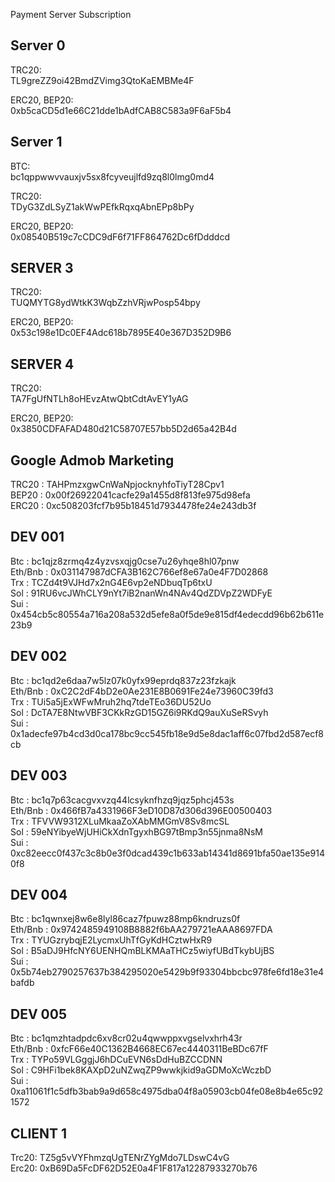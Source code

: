 Payment Server Subscription

**Server 0**
------------------------------------------------

TRC20: <br/>
TL9greZZ9oi42BmdZVimg3QtoKaEMBMe4F

ERC20, BEP20: <br/>
0xb5caCD5d1e66C21dde1bAdfCAB8C583a9F6aF5b4

**Server 1**
------------------------------------------------

BTC: <br/>
bc1qppwwvvauxjv5sx8fcyveujlfd9zq8l0lmg0md4

TRC20: <br/>
TDyG3ZdLSyZ1akWwPEfkRqxqAbnEPp8bPy

ERC20, BEP20: <br/>
0x08540B519c7cCDC9dF6f71FF864762Dc6fDdddcd

**SERVER 3**
------------------------------------------------

TRC20: <br/>
TUQMYTG8ydWtkK3WqbZzhVRjwPosp54bpy

ERC20, BEP20: <br/>
0x53c198e1Dc0EF4Adc618b7895E40e367D352D9B6

**SERVER 4**
------------------------------------------------

TRC20: <br/>
TA7FgUfNTLh8oHEvzAtwQbtCdtAvEY1yAG

ERC20, BEP20: <br/>
0x3850CDFAFAD480d21C58707E57bb5D2d65a42B4d


**Google Admob Marketing**
------------------------------------------------

TRC20 : TAHPmzxgwCnWaNpjocknyhfoTiyT28Cpv1  <br/>
BEP20 : 0x00f26922041cacfe29a1455d8f813fe975d98efa  <br/>
ERC20 : 0xc508203fcf7b95b18451d7934478fe24e243db3f  <br/>

**DEV 001**
------------------------------------------------

Btc : bc1qjz8zrmq4z4yzvsxqjg0cse7u26yhqe8hl07pnw <br/>
Eth/Bnb : 0x031147987dCFA3B162C766ef8e67a0e4F7D02868 <br/>
Trx : TCZd4t9VJHd7x2nG4E6vp2eNDbuqTp6txU <br/>
Sol : 91RU6vcJWhCLY9nYt7iB2nanWn4NAv4QdZDVpZ2WDFyE <br/>
Sui : 0x454cb5c80554a716a208a532d5efe8a0f5de9e815df4edecdd96b62b611e23b9 <br/>


**DEV 002**
------------------------------------------------

Btc : bc1qd2e6daa7w5lz07k0yfx99eprdq837z23fzkajk <br/>
Eth/Bnb : 0xC2C2dF4bD2e0Ae231E8B0691Fe24e73960C39fd3 <br/>
Trx : TUi5a5jExWFwMruh2hq7tdeTEo36DU52Uo <br/>
Sol : DcTA7E8NtwVBF3CKkRzGD15GZ6i9RKdQ9auXuSeRSvyh <br/>
Sui : 0x1adecfe97b4cd3d0ca178bc9cc545fb18e9d5e8dac1aff6c07fbd2d587ecf8cb <br/>

**DEV 003**
------------------------------------------------

Btc : bc1q7p63cacgvxvzq44lcsyknfhzq9jqz5phcj453s <br/>
Eth/Bnb : 0x466fB7a4331966F3eD10D87d306d396E00500403 <br/>
Trx : TFVVW9312XLuMkaaZoXAbMMGmV8Sv8mcSL <br/>
Sol : 59eNYibyeWjUHiCkXdnTgyxhBG97tBmp3n55jnma8NsM <br/>
Sui : 0xc82eecc0f437c3c8b0e3f0dcad439c1b633ab14341d8691bfa50ae135e9140f8 <br/>

**DEV 004**
------------------------------------------------

Btc : bc1qwnxej8w6e8lyl86caz7fpuwz88mp6kndruzs0f <br/>
Eth/Bnb : 0x9742485949108B8882f6bAA279721eAAA8697FDA <br/>
Trx : TYUGzrybqjE2LycmxUhTfGyKdHCztwHxR9 <br/>
Sol : B5aDJ9HfcNY6UENHQmBLKMAaTHCz5wiyfUBdTkybUjBS <br/>
Sui : 0x5b74eb2790257637b384295020e5429b9f93304bbcbc978fe6fd18e31e4bafdb <br/>

**DEV 005**
------------------------------------------------

Btc : bc1qmzhtadpdc6xv8cr02u4qwwppxvgselvxhrh43r <br/>
Eth/Bnb : 0xfcF66e40C1362B4668EC67ec4440311BeBDc67fF <br/>
Trx : TYPo59VLGggjJ6hDCuEVN6sDdHuBZCCDNN <br/>
Sol : C9HFi1bek8KAXpD2uNZwqZP9wwkjkid9aGDMoXcWczbD <br/>
Sui : 0xa11061f1c5dfb3bab9a9d658c4975dba04f8a05903cb04fe08e8b4e65c921572 <br/>

**CLIENT 1**
------------------------------------------------

Trc20: TZ5g5vVYFhmzqUgTENrZYgMdo7LDswC4vG <br/>
Erc20: 0xB69Da5FcDF62D52E0a4F1F817a12287933270b76 <br/>
